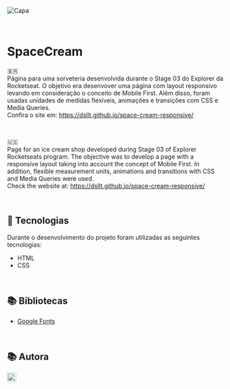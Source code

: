 ![Capa](https://user-images.githubusercontent.com/62303172/191808344-c393f0ec-5d02-4edb-8291-8b8ea756cef1.png)

<br>

# SpaceCream 
🇧🇷
<br>
Página para uma sorveteria desenvolvida durante o Stage 03 do Explorer da Rocketseat. O objetivo era desenvover uma página com layout responsivo levando em consideração o conceito de Mobile First. Além disso, foram usadas unidades de medidas flexíveis, animações e transições com CSS e Media Queries.
<br>
Confira o site em: https://dsllt.github.io/space-cream-responsive/

<br>

🇺🇸
<br>
Page for an ice cream shop developed during Stage 03 of Explorer Rocketseats program. The objective was to develop a page with a responsive layout taking into account the concept of Mobile First. In addition, flexible measurement units, animations and transitions with CSS and Media Queries were used.
<br>
Check the website at: https://dsllt.github.io/space-cream-responsive/

<br>

## 🚀 Tecnologias
Durante o desenvolvimento do projeto foram utilizadas as seguintes tecnologias:
* HTML
* CSS

<br>

## 📚 Bibliotecas
* [Google Fonts](https://fonts.google.com/)

<br>

## 📚 Autora
<a href="https://www.linkedin.com/in/dayanesallet/" target="_blank"><img align="left" src="https://raw.githubusercontent.com/yushi1007/yushi1007/main/images/linkedin.svg" alt="" width="21px"/></a>
